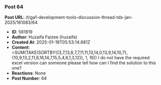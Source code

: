 ### Post 64
**Post URL**: /t/ga1-development-tools-discussion-thread-tds-jan-2025/161083/64
- **ID**: 581819
- **Author**: Huzaifa Faizee (huzaifa)
- **Created At**: 2025-01-19T05:53:14.881Z
- **Content**:  
  =SUM(TAKE(SORTBY({3,7,13,8,7,7,11,11,13,14,0,13,9,14,10,7}, {10,9,13,2,11,8,16,14,7,15,5,4,6,1,3,12}), 1, 16))
I do not have the required excel version can someone please tell how can I find the solution to this one?
- **Reactions**: None
- **Post Number**: 64

